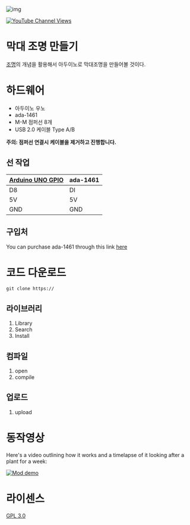 ![img](https://cdn-shop.adafruit.com/970x728/1138-00.jpg)

[![YouTube Channel Views](https://img.shields.io/youtube/channel/views/UCz5BOU9J9pB_O0B8-rDjCWQ?label=YouTube&style=social)](https://www.youtube.com/watch?v=tQJWNoRK7sc)

# 막대 조명 만들기

[조명](https://ko.wikipedia.org/wiki/조명)의 개념을 활용해서 아두이노로 막대조명을 만들어볼 것이다.

# 하드웨어 

- 아두이노 우노  
- ada-1461
- M-M 점퍼선 8개 
- USB 2.0 케이블 Type A/B


**주의: 점퍼선 연결시 케이블을 제거하고 진행합니다.**

## 선 작업 

| [Arduino UNO GPIO](https://docs.arduino.cc/resources/pinouts/A000066-full-pinout.pdf) | ada-1461 |
|-----------|------|
|   D8     | DI  |
|   5V      | 5V  |
|   GND     | GND  |

## 구입처 

You can purchase ada-1461 through this link [here](https://www.devicemart.co.kr/goods/view?no=1274050)

# 코드 다운로드 

    git clone https://

## 라이브러리  
1. Library 
2. Search
3. Install

## 컴파일   

1. open
2. compile

## 업로드  
1. upload

# 동작영상 

Here's a video outlining how it works and a timelapse of it looking after a plant for a week:

[![Mod demo](https://img.youtube.com/vi/E6wkvTG2Ofs/0.jpg)](https://www.youtube.com/watch?v=E6wkvTG2Ofs "Video Title")

# 라이센스 
[GPL 3.0](https://olis.or.kr/license/Detailselect.do?lId=1072&mapCode=010072)
